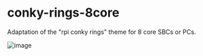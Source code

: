 # conky-rings-8core
Adaptation of the "rpi conky rings" theme for 8 core SBCs or PCs.

![image](https://github.com/SputnikRocket/conky-rings-8core/assets/108942763/31c380b0-9688-43bf-9d5f-a46df2965566)
